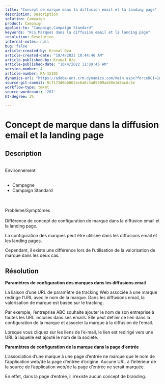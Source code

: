 ```yaml
---
title: "Concept de marque dans la diffusion email et la landing page"
description: Description
solution: Campaign
product: Campaign
applies-to: "Campaign,Campaign Standard"
keywords: "KCS,Marques dans la diffusion email et la landing page"
resolution: Resolution
internal-notes: null
bug: false
article-created-by: Krunal Oza
article-created-date: "10/4/2022 10:44:46 AM"
article-published-by: Krunal Oza
article-published-date: "10/4/2022 11:09:45 AM"
version-number: 4
article-number: KA-15105
dynamics-url: "https://adobe-ent.crm.dynamics.com/main.aspx?forceUCI=1&pagetype=entityrecord&etn=knowledgearticle&id=f6dbd68a-d143-ed11-bba2-002248086735"
source-git-commit: 9cf173d6bb062ec6a6c3a09509ad40e1d8acdc3e
workflow-type: tm+mt
source-wordcount: '201'
ht-degree: 3%

---
```


# Concept de marque dans la diffusion email et la landing page

## Description

<br>Environnement<br><br>
- Campagne
- Campaign Standard



<br><br>Problème/Symptômes<br><br>
Différence de concept de configuration de marque dans la diffusion email et la landing page.

La configuration des marques peut être utilisée dans les diffusions email et les landing pages.

Cependant, il existe une différence lors de l’utilisation de la valorisation de marque dans les deux cas.






## Résolution

<b>Paramètres de configuration des marques dans les diffusions email</b>


La liaison d’une URL de paramètre de tracking Web associée à une marque redirige l’URL avec le nom de la marque. Dans les diffusions email, la valorisation de marque est basée sur le tracking.

Par exemple, l’entreprise ABC souhaite ajouter le nom de son entreprise à toutes les URL incluses dans ses emails. Elle peut définir ce lien dans la configuration de la marque et associer la marque à la diffusion de l’email.

Lorsque vous cliquez sur les liens de l’e-mail, le lien est redirigé vers une URL à laquelle est ajouté le nom de la société.




<b>Paramètres de configuration de la marque dans la page d’entrée</b>


L’association d’une marque à une page d’entrée ne marque que le nom de l’application web/de la page d’entrée d’origine. Aucune URL à l’intérieur de la source de l’application web/de la page d’entrée ne serait marquée.

En effet, dans la page d’entrée, il n’existe aucun concept de branding.
